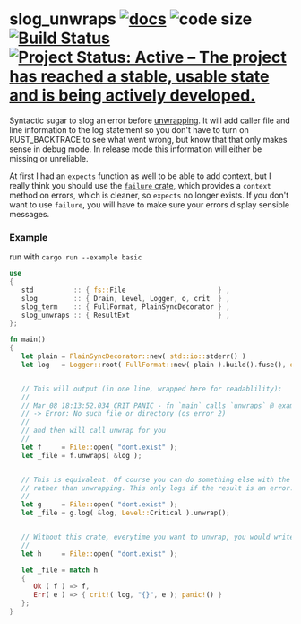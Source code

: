 # slog_unwraps [![docs](https://docs.rs/slog_unwraps/badge.svg)](https://docs.rs/slog_unwraps) ![code size](https://img.shields.io/github/languages/code-size/najamelan/slog_unwraps.svg) [![Build Status](https://api.travis-ci.org/najamelan/slog_unwraps.svg?branch=master)](https://travis-ci.org/najamelan/slog_unwraps) [![Project Status: Active – The project has reached a stable, usable state and is being actively developed.](https://www.repostatus.org/badges/latest/active.svg)](https://www.repostatus.org/#active)

Syntactic sugar to slog an error before [unwrapping](https://doc.rust-lang.org/std/result/enum.Result.html#method.unwrap).
It will add caller file and line information to the log statement so you don't have to turn on RUST_BACKTRACE to see what
went wrong, but know that that only makes sense in debug mode. In release mode this information will either be missing or unreliable.

At first I had an `expects` function as well to be able to add context, but I really think you should use the
[`failure` crate](https://docs.rs/failure), which provides a `context` method on errors, which is cleaner, so `expects`
no longer exists. If you don't want to use `failure`, you will have to make sure your errors display sensible messages.

### Example

run with `cargo run --example basic`

```rust
use
{
   std          :: { fs::File                       } ,
   slog         :: { Drain, Level, Logger, o, crit  } ,
   slog_term    :: { FullFormat, PlainSyncDecorator } ,
   slog_unwraps :: { ResultExt                      } ,
};

fn main()
{
   let plain = PlainSyncDecorator::new( std::io::stderr() )                  ;
   let log   = Logger::root( FullFormat::new( plain ).build().fuse(), o!() ) ;


   // This will output (in one line, wrapped here for readablility):
   //
   // Mar 08 18:13:52.034 CRIT PANIC - fn `main` calls `unwraps` @ examples/basic.rs:20
   // -> Error: No such file or directory (os error 2)
   //
   // and then will call unwrap for you
   //
   let f     = File::open( "dont.exist" );
   let _file = f.unwraps( &log );


   // This is equivalent. Of course you can do something else with the result after logging
   // rather than unwrapping. This only logs if the result is an error.
   //
   let g     = File::open( "dont.exist" );
   let _file = g.log( &log, Level::Critical ).unwrap();


   // Without this crate, everytime you want to unwrap, you would write something like:
   //
   let h     = File::open( "dont.exist" );

   let _file = match h
   {
      Ok ( f ) => f,
      Err( e ) => { crit!( log, "{}", e ); panic!() }
   };
}
```

